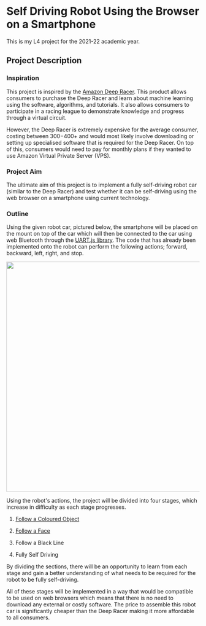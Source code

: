 # Self Driving Robot Using the Browser on a Smartphone 

This is my L4 project for the 2021-22 academic year.

## Project Description 

### Inspiration

This project is inspired by the [Amazon Deep Racer](https://aws.amazon.com/deepracer/). This product allows consumers to purchase the Deep Racer and learn about machine learning using the software, algorithms, and tutorials. It also allows consumers to participate in a racing league to demonstrate knowledge and progress through a virtual circuit.

However, the Deep Racer is extremely expensive for the average consumer, costing between $300-$400+ and would most likely involve downloading or setting up specialised software that is required for the Deep Racer. On top of this, consumers would need to pay for monthly plans if they wanted to use Amazon Virtual Private Server (VPS). 

### Project Aim

The ultimate aim of this project is to implement a fully self-driving robot car (similar to the Deep Racer) and test whether it can be self-driving using the web browser on a smartphone using current technology. 

### Outline 

Using the given robot car, pictured below, the smartphone will be placed on the mount on top of the car which will then be connected to the car using web Bluetooth through the [UART.js library](http://www.espruino.com/UART.js?print). The code that has already been implemented onto the robot can perform the following actions; forward, backward, left, right, and stop. 

<img src="media/robotCar.gif" width="600" />

Using the robot's actions, the project will be divided into four stages, which increase in difficulty as each stage progresses. 

1. [Follow a Coloured Object](https://kirstin813.github.io/L4-Individual-Project/src/objectTracking/) 

2. [Follow a Face](https://kirstin813.github.io/L4-Individual-Project/src/mediapipe_faceAPI/)

3. Follow a Black Line 

4. Fully Self Driving 

By dividing the sections, there will be an opportunity to learn from each stage and gain a better understanding of what needs to be required for the robot to be fully self-driving. 

All of these stages will be implemented in a way that would be compatible to be used on web browsers which means that there is no need to download any external or costly software. The price to assemble this robot car is significantly cheaper than the Deep Racer making it more affordable to all consumers. 